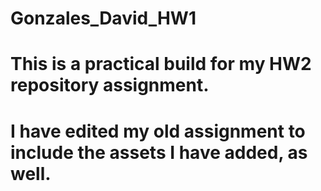 # Gonzales_David_HW1

# This is a practical build for my HW2 repository assignment.
# I have edited my old assignment to include the assets I have added, as well.
